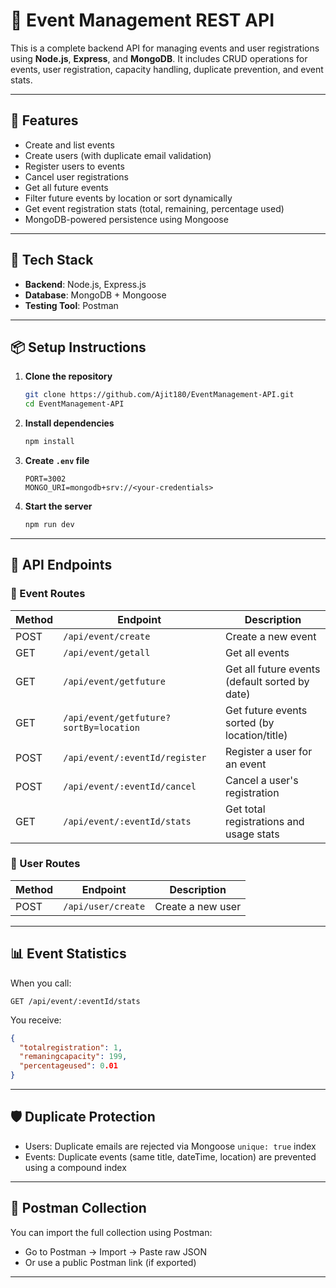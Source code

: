 # 📘 Event Management REST API

This is a complete backend API for managing events and user registrations using **Node.js**, **Express**, and **MongoDB**. It includes CRUD operations for events, user registration, capacity handling, duplicate prevention, and event stats.

---

## 🚀 Features

* Create and list events
* Create users (with duplicate email validation)
* Register users to events
* Cancel user registrations
* Get all future events
* Filter future events by location or sort dynamically
* Get event registration stats (total, remaining, percentage used)
* MongoDB-powered persistence using Mongoose

---

## 🧰 Tech Stack

* **Backend**: Node.js, Express.js
* **Database**: MongoDB + Mongoose
* **Testing Tool**: Postman

---

## 📦 Setup Instructions

1. **Clone the repository**

   ```bash
   git clone https://github.com/Ajit180/EventManagement-API.git
   cd EventManagement-API
   ```

2. **Install dependencies**

   ```bash
   npm install
   ```

3. **Create `.env` file**

   ```env
   PORT=3002
   MONGO_URI=mongodb+srv://<your-credentials>
   ```

4. **Start the server**

   ```bash
   npm run dev
   ```

---

## 📮 API Endpoints

### 📌 Event Routes

| Method | Endpoint                               | Description                                    |
| ------ | -------------------------------------- | ---------------------------------------------- |
| POST   | `/api/event/create`                    | Create a new event                             |
| GET    | `/api/event/getall`                    | Get all events                                 |
| GET    | `/api/event/getfuture`                 | Get all future events (default sorted by date) |
| GET    | `/api/event/getfuture?sortBy=location` | Get future events sorted (by location/title)   |
| POST   | `/api/event/:eventId/register`         | Register a user for an event                   |
| POST   | `/api/event/:eventId/cancel`           | Cancel a user's registration                   |
| GET    | `/api/event/:eventId/stats`            | Get total registrations and usage stats        |

### 👤 User Routes

| Method | Endpoint           | Description       |
| ------ | ------------------ | ----------------- |
| POST   | `/api/user/create` | Create a new user |

---

## 📊 Event Statistics

When you call:

```
GET /api/event/:eventId/stats
```

You receive:

```json
{
  "totalregistration": 1,
  "remaningcapacity": 199,
  "percentageused": 0.01
}
```

---

## 🛡️ Duplicate Protection

* Users: Duplicate emails are rejected via Mongoose `unique: true` index
* Events: Duplicate events (same title, dateTime, location) are prevented using a compound index

---

## 📁 Postman Collection

You can import the full collection using Postman:

* Go to Postman → Import → Paste raw JSON
* Or use a public Postman link (if exported)

---
